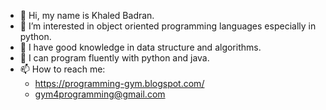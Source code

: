 - 👋 Hi, my name is Khaled Badran.
- 👀 I’m interested in object oriented programming languages especially in python.
- 🌱 I have good knowledge in data structure and algorithms.
- 💞️ I can program fluently with python and java.
- 📫 How to reach me:
  - https://programming-gym.blogspot.com/
  - gym4programming@gmail.com
  
  

